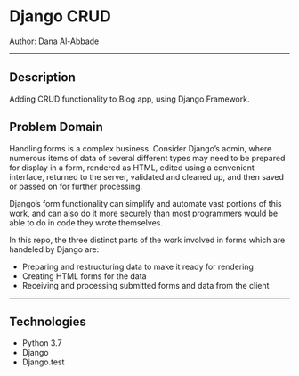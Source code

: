# Django CRUD

Author: Dana Al-Abbade

______________________

## Description

Adding CRUD functionality to Blog app, using Django Framework.

## Problem Domain

Handling forms is a complex business. Consider Django’s admin, where numerous items of data of several different types may need to be prepared for display in a form, rendered as HTML, edited using a convenient interface, returned to the server, validated and cleaned up, and then saved or passed on for further processing.

Django’s form functionality can simplify and automate vast portions of this work, and can also do it more securely than most programmers would be able to do in code they wrote themselves.

In this repo, the three distinct parts of the work involved in forms which are handeled by Django are:

* Preparing and restructuring data to make it ready for rendering
* Creating HTML forms for the data
* Receiving and processing submitted forms and data from the client
  
__________________________

## Technologies

* Python 3.7
* Django
* Django.test





